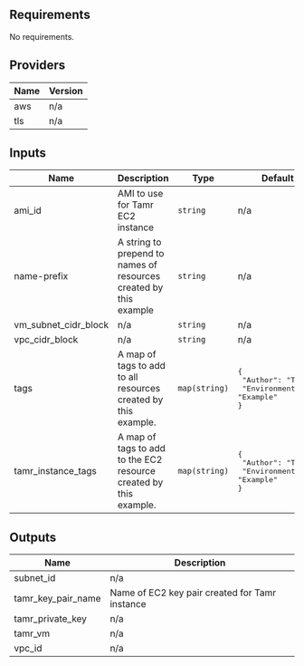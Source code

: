<!-- BEGINNING OF PRE-COMMIT-TERRAFORM DOCS HOOK -->
## Requirements

No requirements.

## Providers

| Name | Version |
|------|---------|
| aws | n/a |
| tls | n/a |

## Inputs

| Name | Description | Type | Default | Required |
|------|-------------|------|---------|:--------:|
| ami\_id | AMI to use for Tamr EC2 instance | `string` | n/a | yes |
| name-prefix | A string to prepend to names of resources created by this example | `string` | n/a | yes |
| vm\_subnet\_cidr\_block | n/a | `string` | n/a | yes |
| vpc\_cidr\_block | n/a | `string` | n/a | yes |
| tags | A map of tags to add to all resources created by this example. | `map(string)` | <pre>{<br>  "Author": "Tamr",<br>  "Environment": "Example"<br>}</pre> | no |
| tamr\_instance\_tags | A map of tags to add to the EC2 resource created by this example. | `map(string)` | <pre>{<br>  "Author": "Tamr",<br>  "Environment": "Example"<br>}</pre> | no |

## Outputs

| Name | Description |
|------|-------------|
| subnet\_id | n/a |
| tamr\_key\_pair\_name | Name of EC2 key pair created for Tamr instance |
| tamr\_private\_key | n/a |
| tamr\_vm | n/a |
| vpc\_id | n/a |

<!-- END OF PRE-COMMIT-TERRAFORM DOCS HOOK -->
